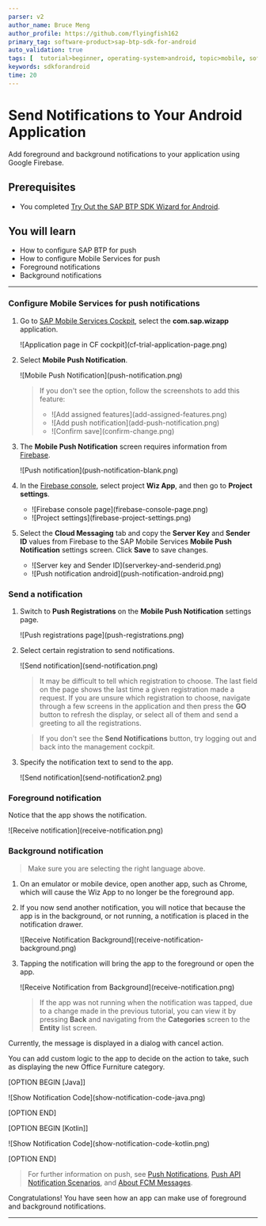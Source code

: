 ```yaml
---
parser: v2
author_name: Bruce Meng
author_profile: https://github.com/flyingfish162
primary_tag: software-product>sap-btp-sdk-for-android
auto_validation: true
tags: [  tutorial>beginner, operating-system>android, topic>mobile, software-product>sap-btp-sdk-for-android, software-product>sap-business-technology-platform ]
keywords: sdkforandroid
time: 20
---
```



# Send Notifications to Your Android Application
<!-- description --> Add foreground and background notifications to your application using Google Firebase.

## Prerequisites
- You completed [Try Out the SAP BTP SDK Wizard for Android](cp-sdk-android-wizard-app).

## You will learn
- How to configure SAP BTP for push
- How to configure Mobile Services for push
- Foreground notifications
- Background notifications

---

### Configure Mobile Services for push notifications


1. Go to [SAP Mobile Services Cockpit](https://mobile-service-cockpit-web.cfapps.eu10.hana.ondemand.com/), select the **com.sap.wizapp** application.

    <!-- border -->![Application page in CF cockpit](cf-trial-application-page.png)

2. Select **Mobile Push Notification**.

    <!-- border -->![Mobile Push Notification](push-notification.png)

    >If you don't see the option, follow the screenshots to add this feature:
    >
    > - <!-- border -->![Add assigned features](add-assigned-features.png)
    > - <!-- border -->![Add push notification](add-push-notification.png)
    > - <!-- border -->![Confirm save](confirm-change.png)

3. The **Mobile Push Notification** screen requires information from [Firebase](https://firebase.google.com/).

    <!-- border -->![Push notification](push-notification-blank.png)

4. In the [Firebase console](https://console.firebase.google.com/), select project **Wiz App**, and then go to **Project settings**.

    - <!-- border -->![Firebase console page](firebase-console-page.png)

    - <!-- border -->![Project settings](firebase-project-settings.png)

5. Select the **Cloud Messaging** tab and copy the **Server Key** and **Sender ID** values from Firebase to the SAP Mobile Services **Mobile Push Notification** settings screen. Click **Save** to save changes.

    - <!-- border -->![Server key and Sender ID](serverkey-and-senderid.png)

    - <!-- border -->![Push notification android](push-notification-android.png)



### Send a notification


1. Switch to **Push Registrations** on the **Mobile Push Notification** settings page.

    <!-- border -->![Push registrations page](push-registrations.png)

2. Select certain registration to send notifications.

    <!-- border -->![Send notification](send-notification.png)

    >It may be difficult to tell which registration to choose. The last field on the page shows the last time a given registration made a request. If you are unsure which registration to choose, navigate through a few screens in the application and then press the **GO** button to refresh the display, or select all of them and send a greeting to all the registrations.

    >If you don't see the **Send Notifications** button, try logging out and back into the management cockpit.

3. Specify the notification text to send to the app.

    <!-- border -->![Send notification](send-notification2.png)


### Foreground notification


Notice that the app shows the notification.

<!-- border -->![Receive notification](receive-notification.png)


### Background notification


>Make sure you are selecting the right language above.

1. On an emulator or mobile device, open another app, such as Chrome, which will cause the Wiz App to no longer be the foreground app.

2. If you now send another notification, you will notice that because the app is in the background, or not running, a notification is placed in the notification drawer.

    <!-- border -->![Receive Notification Background](receive-notification-background.png)

3. Tapping the notification will bring the app to the foreground or open the app.

    <!-- border -->![Receive Notification from Background](receive-notification.png)

    >If the app was not running when the notification was tapped, due to a change made in the previous tutorial, you can view it by pressing **Back** and navigating from the **Categories** screen to the **Entity** list screen.

Currently, the message is displayed in a dialog with cancel action.

You can add custom logic to the app to decide on the action to take, such as displaying the new Office Furniture category.

[OPTION BEGIN [Java]]

<!-- border -->![Show Notification Code](show-notification-code-java.png)

[OPTION END]

[OPTION BEGIN [Kotlin]]

<!-- border -->![Show Notification Code](show-notification-code-kotlin.png)

[OPTION END]

>For further information on push, see [Push Notifications](https://help.sap.com/doc/f53c64b93e5140918d676b927a3cd65b/Cloud/en-US/docs-en/guides/features/push/android/push.html), [Push API Notification Scenarios](https://help.sap.com/viewer/38dbd9fbb49240f3b4d954e92335e670/Cloud/en-US/aaec2dbe78ec4fc08ef0a605a899e3dd.html), and [About FCM Messages](https://firebase.google.com/docs/cloud-messaging/concept-options).

Congratulations! You have seen how an app can make use of foreground and background notifications.


---
